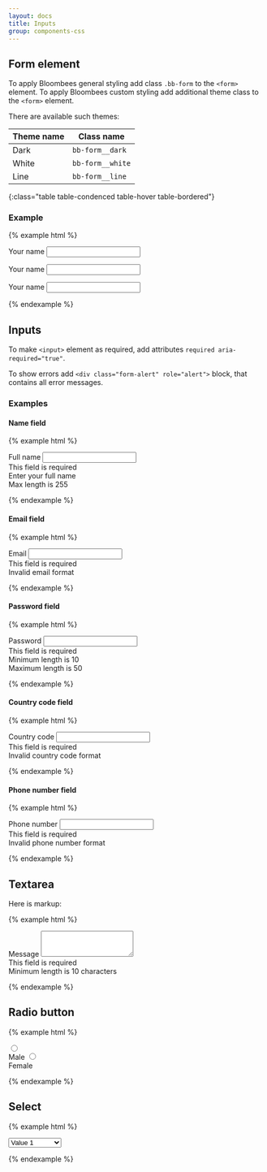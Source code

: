 ```yaml
---
layout: docs
title: Inputs
group: components-css
---
```


## Form element

To apply Bloombees general styling add class `.bb-form` to the `<form>` element.
To apply Bloombees custom styling add additional theme class to the `<form>` element.

There are available such themes:
 
| Theme name | Class name       |
|------------|------------------|
| Dark       | `bb-form__dark`  |
| White      | `bb-form__white` |
| Line       | `bb-form__line`  |
{:class="table table-condenced table-hover table-bordered"}

### Example

{% example html %}
<div class="bg-discover ptb-15 plr-15">
    <form name="testFormDark" class="bb-form bb-form__dark">
        <div class="bb-input">
            <label for="nameDark">Your name</label>
            <input id="nameDark"
                   name="name"
                   type="text"
                   required 
                   aria-required="true">
        </div>
    </form>
</div>

<div class="bg-discover ptb-15 plr-15">
    <form name="testFormLight" class="bb-form bb-form__white">
        <div class="bb-input">
            <label for="nameWhite">Your name</label>
            <input id="nameWhite"
                   name="name"
                   type="text"
                   required 
                   aria-required="true">
        </div>
    </form>
</div>

<div class="bg-discover ptb-15 plr-15">
    <form name="testFormLined" class="bb-form bb-form__line">
        <div class="bb-input">
            <label for="nameLine">Your name</label>
            <input id="nameLine"
                   name="nameLine"
                   type="text"
                   required 
                   aria-required="true">
        </div>
    </form>
</div>
{% endexample %}

## Inputs

To make `<input>` element as required, add attributes `required aria-required="true"`.

To show errors add `<div class="form-alert" role="alert">` block, that contains all error messages.

### Examples

#### Name field

{% example html %}
<div class="bg-discover ptb-15 plr-15">
    <form class="bb-form bb-form__dark">
        <div class="bb-input">
            <label for="nameTest">Full name</label>
            <input id="nameTest"
                   name="name"
                   type="text"
                   maxlength="255"
                   required 
                   aria-required="true">
            <div class="form-alert" role="alert">
                <div data-error="required">This field is required</div>
                <div data-error="fullName">Enter your full name</div>
                <div data-error="maxlength">Max length is 255</div>
            </div>
        </div>
    </form>
</div>
{% endexample %}

#### Email field

{% example html %}
<div class="bg-discover ptb-15 plr-15">
    <form class="bb-form bb-form__dark">
        <div class="bb-input">
            <label for="emailTest">Email</label>
            <input id="emailTest"
                   name="email"
                   type="email"
                   pattern="^\w+([\+\.-]?\w+)*@\w+([\.-]?\w+)*(\.\w{2,3})+$"
                   required
                   aria-required="true">
            <div class="form-alert" role="alert">
                <div data-error="required">This field is required</div>
                <div data-error="email">Invalid email format</div>
            </div>
        </div>
    </form>
</div>
{% endexample %}

#### Password field

{% example html %}
<div class="bg-discover ptb-15 plr-15">
    <form class="bb-form bb-form__dark">
        <div class="bb-input">
            <label for="password">Password</label>
            <input id="password"
                   name="password"
                   type="password"
                   minlength="8"
                   maxlength="50"
                   required 
                   aria-required="true">
            <div class="form-alert" role="alert">
                <div data-error="required">This field is required</div>
                <div data-error="minlength">Minimum length is 10</div>
                <div data-error="maxlength">Maximum length is 50</div>
            </div>
        </div>
    </form>
</div>
{% endexample %}

#### Country code field

{% example html %}
<div class="bg-discover ptb-15 plr-15">
    <form class="bb-form bb-form__dark">
        <div class="bb-input">
            <label for="country">Country code</label>
            <input id="country"
                   name="country"
                   type="text"
                   pattern="^\+?(?:[0-9]?){1,6}$"
                   required 
                   aria-required="true">
            <div class="form-alert" role="alert">
                <div data-error="required">This field is required</div>
                <div data-error="country">Invalid country code format</div>
            </div>
        </div>
    </form>
</div>
{% endexample %}

#### Phone number field

{% example html %}
<div class="bg-discover ptb-15 plr-15">
    <form class="bb-form bb-form__dark">
        <div class="bb-input">
            <label for="phone">Phone number</label>
            <input id="phone"
                   name="phone"
                   type="tel"
                   pattern="^\d*(?:\d[+-. ()]*){7,}$"
                   required 
                   aria-required="true">
            <div class="form-alert" role="alert">
                <div data-error="required">This field is required</div>
                <div data-error="phone">Invalid phone number format</div>
            </div>
        </div>
    </form>
</div>
{% endexample %}

## Textarea

Here is markup:

{% example html %}
<div class="bg-discover ptb-15 plr-15">
    <form class="bb-form bb-form__dark">
        <div class="bb-input">
            <label for="message">Message</label>
            <textarea id="message"
                      name="message"
                      type="text"
                      rows="3"
                      minlength="10"
                      required 
                      aria-required="true">
            </textarea>
            <div class="form-alert" role="alert">
                <div data-error="required">This field is required</div>
                <div data-error="minlength">Minimum length is 10 characters</div>
            </div>
        </div>
    </form>
</div>
{% endexample %}

## Radio button

{% example html %}
<div class="bg-discover personal-details-section ptb-15 plr-15">
    <form class="bb-form bb-form__dark">
        <section class="gender-section">
            <label>
                <input type="radio" name="gender" value="0">
                <div class="bb-checkbox-box active">
                    <div class="tick"></div>
                </div>
                <span>Male</span>
            </label>
            <label>
                <input type="radio" name="gender" value="1">
                <div class="bb-checkbox-box">
                    <div class="tick"></div>
                </div>
                <span>Female</span>
            </label>
        </section>
    </form>
</div>
{% endexample %}

## Select

{% example html %}
<div class="bg-discover ptb-15 plr-15">
    <form class="bb-form bb-form__dark">
        <div class="bb-select">
            <select>
                <option value="" disabled>Choose value</option>
                <option value="1">Value 1</option>
                <option value="2">Value 2</option>
                <option value="3">Value 3</option>
                <option value="4">Value 4</option>
            </select>
            <span class="icon bb-icon-dropdown"></span>
        </div>
    </form>
</div>
{% endexample %}
